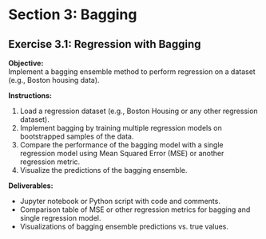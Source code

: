 # Section 3: Bagging

## Exercise 3.1: Regression with Bagging

**Objective:**  
Implement a bagging ensemble method to perform regression on a dataset (e.g., Boston housing data).

**Instructions:**
1. Load a regression dataset (e.g., Boston Housing or any other regression dataset).
2. Implement bagging by training multiple regression models on bootstrapped samples of the data.
3. Compare the performance of the bagging model with a single regression model using Mean Squared Error (MSE) or another regression metric.
4. Visualize the predictions of the bagging ensemble.

**Deliverables:**
- Jupyter notebook or Python script with code and comments.
- Comparison table of MSE or other regression metrics for bagging and single regression model.
- Visualizations of bagging ensemble predictions vs. true values.
